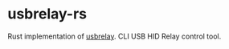 # usbrelay-rs

Rust implementation of [usbrelay](https://github.com/darrylb123/usbrelay).
CLI USB HID Relay control tool.